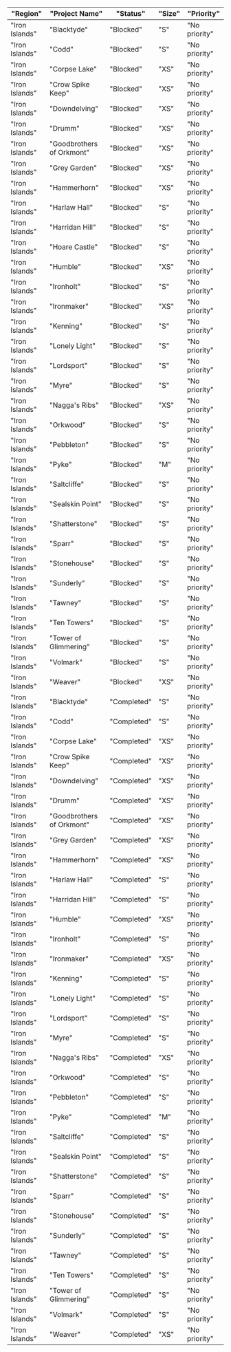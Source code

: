 | "Region"       | "Project Name"            | "Status"    | "Size" | "Priority"    | 
|----------------|---------------------------|-------------|--------|---------------| 
| "Iron Islands" | "Blacktyde"               | "Blocked"   | "S"    | "No priority" | 
| "Iron Islands" | "Codd"                    | "Blocked"   | "S"    | "No priority" | 
| "Iron Islands" | "Corpse Lake"             | "Blocked"   | "XS"   | "No priority" | 
| "Iron Islands" | "Crow Spike Keep"         | "Blocked"   | "XS"   | "No priority" | 
| "Iron Islands" | "Downdelving"             | "Blocked"   | "XS"   | "No priority" | 
| "Iron Islands" | "Drumm"                   | "Blocked"   | "XS"   | "No priority" | 
| "Iron Islands" | "Goodbrothers of Orkmont" | "Blocked"   | "XS"   | "No priority" | 
| "Iron Islands" | "Grey Garden"             | "Blocked"   | "XS"   | "No priority" | 
| "Iron Islands" | "Hammerhorn"              | "Blocked"   | "XS"   | "No priority" | 
| "Iron Islands" | "Harlaw Hall"             | "Blocked"   | "S"    | "No priority" | 
| "Iron Islands" | "Harridan Hill"           | "Blocked"   | "S"    | "No priority" | 
| "Iron Islands" | "Hoare Castle"            | "Blocked"   | "S"    | "No priority" | 
| "Iron Islands" | "Humble"                  | "Blocked"   | "XS"   | "No priority" | 
| "Iron Islands" | "Ironholt"                | "Blocked"   | "S"    | "No priority" | 
| "Iron Islands" | "Ironmaker"               | "Blocked"   | "XS"   | "No priority" | 
| "Iron Islands" | "Kenning"                 | "Blocked"   | "S"    | "No priority" | 
| "Iron Islands" | "Lonely Light"            | "Blocked"   | "S"    | "No priority" | 
| "Iron Islands" | "Lordsport"               | "Blocked"   | "S"    | "No priority" | 
| "Iron Islands" | "Myre"                    | "Blocked"   | "S"    | "No priority" | 
| "Iron Islands" | "Nagga's Ribs"            | "Blocked"   | "XS"   | "No priority" | 
| "Iron Islands" | "Orkwood"                 | "Blocked"   | "S"    | "No priority" | 
| "Iron Islands" | "Pebbleton"               | "Blocked"   | "S"    | "No priority" | 
| "Iron Islands" | "Pyke"                    | "Blocked"   | "M"    | "No priority" | 
| "Iron Islands" | "Saltcliffe"              | "Blocked"   | "S"    | "No priority" | 
| "Iron Islands" | "Sealskin Point"          | "Blocked"   | "S"    | "No priority" | 
| "Iron Islands" | "Shatterstone"            | "Blocked"   | "S"    | "No priority" | 
| "Iron Islands" | "Sparr"                   | "Blocked"   | "S"    | "No priority" | 
| "Iron Islands" | "Stonehouse"              | "Blocked"   | "S"    | "No priority" | 
| "Iron Islands" | "Sunderly"                | "Blocked"   | "S"    | "No priority" | 
| "Iron Islands" | "Tawney"                  | "Blocked"   | "S"    | "No priority" | 
| "Iron Islands" | "Ten Towers"              | "Blocked"   | "S"    | "No priority" | 
| "Iron Islands" | "Tower of Glimmering"     | "Blocked"   | "S"    | "No priority" | 
| "Iron Islands" | "Volmark"                 | "Blocked"   | "S"    | "No priority" | 
| "Iron Islands" | "Weaver"                  | "Blocked"   | "XS"   | "No priority" | 
| "Iron Islands" | "Blacktyde"               | "Completed" | "S"    | "No priority" | 
| "Iron Islands" | "Codd"                    | "Completed" | "S"    | "No priority" | 
| "Iron Islands" | "Corpse Lake"             | "Completed" | "XS"   | "No priority" | 
| "Iron Islands" | "Crow Spike Keep"         | "Completed" | "XS"   | "No priority" | 
| "Iron Islands" | "Downdelving"             | "Completed" | "XS"   | "No priority" | 
| "Iron Islands" | "Drumm"                   | "Completed" | "XS"   | "No priority" | 
| "Iron Islands" | "Goodbrothers of Orkmont" | "Completed" | "XS"   | "No priority" | 
| "Iron Islands" | "Grey Garden"             | "Completed" | "XS"   | "No priority" | 
| "Iron Islands" | "Hammerhorn"              | "Completed" | "XS"   | "No priority" | 
| "Iron Islands" | "Harlaw Hall"             | "Completed" | "S"    | "No priority" | 
| "Iron Islands" | "Harridan Hill"           | "Completed" | "S"    | "No priority" | 
| "Iron Islands" | "Humble"                  | "Completed" | "XS"   | "No priority" | 
| "Iron Islands" | "Ironholt"                | "Completed" | "S"    | "No priority" | 
| "Iron Islands" | "Ironmaker"               | "Completed" | "XS"   | "No priority" | 
| "Iron Islands" | "Kenning"                 | "Completed" | "S"    | "No priority" | 
| "Iron Islands" | "Lonely Light"            | "Completed" | "S"    | "No priority" | 
| "Iron Islands" | "Lordsport"               | "Completed" | "S"    | "No priority" | 
| "Iron Islands" | "Myre"                    | "Completed" | "S"    | "No priority" | 
| "Iron Islands" | "Nagga's Ribs"            | "Completed" | "XS"   | "No priority" | 
| "Iron Islands" | "Orkwood"                 | "Completed" | "S"    | "No priority" | 
| "Iron Islands" | "Pebbleton"               | "Completed" | "S"    | "No priority" | 
| "Iron Islands" | "Pyke"                    | "Completed" | "M"    | "No priority" | 
| "Iron Islands" | "Saltcliffe"              | "Completed" | "S"    | "No priority" | 
| "Iron Islands" | "Sealskin Point"          | "Completed" | "S"    | "No priority" | 
| "Iron Islands" | "Shatterstone"            | "Completed" | "S"    | "No priority" | 
| "Iron Islands" | "Sparr"                   | "Completed" | "S"    | "No priority" | 
| "Iron Islands" | "Stonehouse"              | "Completed" | "S"    | "No priority" | 
| "Iron Islands" | "Sunderly"                | "Completed" | "S"    | "No priority" | 
| "Iron Islands" | "Tawney"                  | "Completed" | "S"    | "No priority" | 
| "Iron Islands" | "Ten Towers"              | "Completed" | "S"    | "No priority" | 
| "Iron Islands" | "Tower of Glimmering"     | "Completed" | "S"    | "No priority" | 
| "Iron Islands" | "Volmark"                 | "Completed" | "S"    | "No priority" | 
| "Iron Islands" | "Weaver"                  | "Completed" | "XS"   | "No priority" | 
